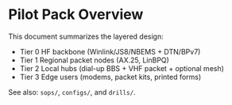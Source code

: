 # Pilot Pack Overview

This document summarizes the layered design:
- Tier 0 HF backbone (Winlink/JS8/NBEMS + DTN/BPv7)
- Tier 1 Regional packet nodes (AX.25, LinBPQ)
- Tier 2 Local hubs (dial-up BBS + VHF packet + optional mesh)
- Tier 3 Edge users (modems, packet kits, printed forms)

See also: `sops/`, `configs/`, and `drills/`.

